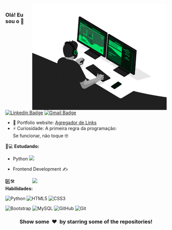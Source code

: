 <img align="right" src="developer.gif" alt="Coder GIF" width="420" height="330">



### Olá! Eu sou o <DusKin/> 👋
[![Linkedin Badge](https://img.shields.io/badge/-duskin-blue?style=flat-square&logo=Linkedin&logoColor=white&link=https://www.linkedin.com/in/duskin-dev/)](https://www.linkedin.com/in/duskin-dev/)
[![Gmail Badge](https://img.shields.io/badge/-dduskindev@gmail.com-c14438?style=flat-square&logo=Gmail&logoColor=white&link=mailto:dduskindev@gmail.com)](mailto:dduskindev@gmail.com) 

- 🎯 Portfolio website: [Agregador de Links](https://duskindev.github.io/Dev-Links)
- ⚡ Curiosidade: A primeira regra da programação: </br> Se funcionar, não toque 🤓

🚀💻 **Estudando:**
- Python <img src="https://media.giphy.com/media/WUlplcMpOCEmTGBtBW/giphy.gif" width="30"> </br>
- Frontend Development  ✍️ </br>

    <a href="https://github.com/DusKinDEV/github-readme-stats" title="Go to Source">
      <img align="right" width=420 height="auto" src="https://github-readme-stats.vercel.app/api?username=DusKinDEV&show_icons=true&theme=dark&border_color=61dafb&hide_border=true&include_all_commits=true" />
    </a>
    
#️⃣🛠 **Habilidades:**

![Python](https://img.shields.io/badge/-Python-000000?style=flat&logo=python)
![HTML5](https://img.shields.io/badge/-HTML5-000000?style=flat&logo=HTML5)
![CSS3](https://img.shields.io/badge/-CSS3-000000?style=flat&logo=CSS3)

![Bootstrap](https://img.shields.io/badge/-Bootstrap-000000?style=flat&logo=bootstrap)
![MySQL](https://img.shields.io/badge/-MySQL-000000?style=flat&logo=MySQL)
![GitHub](https://img.shields.io/badge/-GitHub-000000?style=flat&logo=github&logoColor=FFFFFF)
![Git](https://img.shields.io/badge/-Git-000000?style=flat&logo=git&logoColor=F05032)

<div align="center">
    <h3 align="center">Show some &nbsp;❤️&nbsp; by starring some of the repositories!</h3>
</div>
